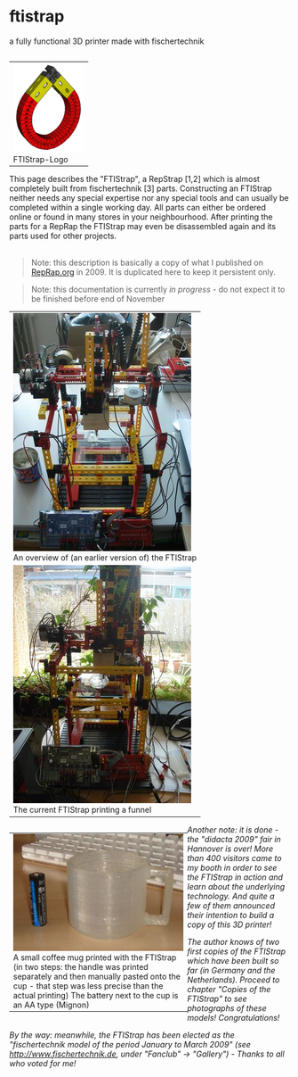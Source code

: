 # ftistrap #

a fully functional 3D printer made with fischertechnik

<table align="right" style="margin-left:10px"><tbody><tr><td>
  <img src="128px-FTIStrap-Logo.png"><br>FTIStrap-Logo
</td></tr></tbody></table> 
This page describes the "FTIStrap", a RepStrap [1,2] which is almost completely built from fischertechnik [3] parts. Constructing an FTIStrap neither needs any special expertise nor any special tools and can usually be completed within a single working day. All parts can either be ordered online or found in many stores in your neighbourhood. After printing the parts for a RepRap the FTIStrap may even be disassembled again and its parts used for other projects.
<br>&nbsp;<br>

> Note: this description is basically a copy of what I published on [RepRap.org](https://reprap.org/wiki/FTIStrap) in 2009. It is duplicated here to keep it persistent only.

> Note: this documentation is currently _in progress_ - do not expect it to be finished before end of November

<table style="margin-right:10px"><tbody>
  <tr><td>
    <img src="320px-FTIStrap_01.jpg"><br>An overview of (an earlier version of) the FTIStrap
  </td></tr>
  <tr><td>
    <img src="320px-FTIStrap_printing_Funnel.jpg"><br>The current FTIStrap printing a funnel
  </td></tr>
</tbody></table> 

<span clear="both"></span>

<table align="left" style="width:320px"><tbody><tr><td>
  <img src="320px-Cup_cropped.jpg"><br>A small coffee mug printed with the FTIStrap (in two steps: the handle was printed separately and then manually pasted onto the cup - that step was less precise than the actual printing) The battery next to the cup is an AA type (Mignon)
</td></tr></tbody></table> 

_Another note: it is done - the "didacta 2009" fair in Hannover is over! More than 400 visitors came to my booth in order to see the FTIStrap in action and learn about the underlying technology. And quite a few of them announced their intention to build a copy of this 3D printer!_

_The author knows of two first copies of the FTIStrap which have been built so far (in Germany and the Netherlands). Proceed to chapter "Copies of the FTIStrap" to see photographs of these models! Congratulations!_

_By the way: meanwhile, the FTIStrap has been elected as the "fischertechnik model of the period January to March 2009" (see http://www.fischertechnik.de, under "Fanclub" -> "Gallery") - Thanks to all who voted for me!_

